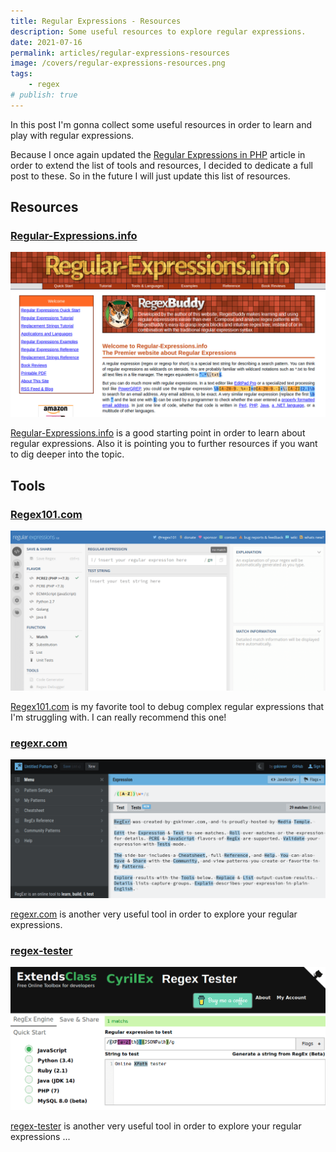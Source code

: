 ```yaml
---
title: Regular Expressions - Resources
description: Some useful resources to explore regular expressions.
date: 2021-07-16
permalink: articles/regular-expressions-resources
image: /covers/regular-expressions-resources.png
tags: 
    - regex
# publish: true
---
```


In this post I'm gonna collect some useful resources in order to learn and play with regular expressions. 

<!-- more -->

Because I once again updated the [Regular Expressions in PHP](../../2020/2020-05-04/README.md) article in order to extend the list of tools and resources, I decided to dedicate a full post to these. So in the future I will just update this list of resources.

## Resources

### [Regular-Expressions.info](https://www.regular-expressions.info)

![Regular-Expressions.info](./regular-expressions.info.png)

[Regular-Expressions.info](https://www.regular-expressions.info) is a good starting point in order to learn about regular expressions. Also it is pointing you to further resources if you want to dig deeper into the topic.

## Tools

### [Regex101.com](https://regex101.com/)

![Regex101.com](./regex101.com.png)

[Regex101.com](https://regex101.com/) is my favorite tool to debug complex regular expressions that I'm struggling with. I can really recommend this one!

### [regexr.com](https://regexr.com/)

![regexr.com](./regexr.com.png)

[regexr.com](https://regexr.com/) is another very useful tool in order to explore your regular expressions.

### [regex-tester](https://extendsclass.com/regex-tester.html)

![regex-tester](./regex-tester.png)

[regex-tester](https://extendsclass.com/regex-tester.html) is another very useful tool in order to explore your regular expressions ...